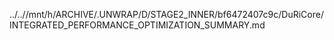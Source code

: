 ../..//mnt/h/ARCHIVE/.UNWRAP/D/STAGE2_INNER/bf6472407c9c/DuRiCore/INTEGRATED_PERFORMANCE_OPTIMIZATION_SUMMARY.md